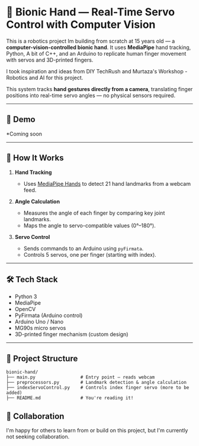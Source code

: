 # 🦾 Bionic Hand — Real-Time Servo Control with Computer Vision

This is a robotics project Im building from scratch at 15 years old — a **computer-vision-controlled bionic hand**. It uses **MediaPipe** hand tracking, Python, A bit of C++, and an Arduino to replicate human finger movement with servos and 3D-printed fingers.

I took inspiration and ideas from DIY TechRush and Murtaza's Workshop - Robotics and AI for this project.

This system tracks **hand gestures directly from a camera**, translating finger positions into real-time servo angles — no physical sensors required.

---

## 🎥 Demo

*Coming soon

---

## 🧠 How It Works

1. **Hand Tracking**  
   - Uses [MediaPipe Hands](https://google.github.io/mediapipe/solutions/hands) to detect 21 hand landmarks from a webcam feed.

2. **Angle Calculation**  
   - Measures the angle of each finger by comparing key joint landmarks.
   - Maps the angle to servo-compatible values (0°–180°).

3. **Servo Control**  
   - Sends commands to an Arduino using `pyFirmata`.
   - Controls 5 servos, one per finger (starting with index).

---

## 🛠️ Tech Stack

- Python 3
- MediaPipe
- OpenCV
- PyFirmata (Arduino control)
- Arduino Uno / Nano
- MG90s micro servos
- 3D-printed finger mechanism (custom design)

---

## 📁 Project Structure
```plaintext
bionic-hand/
├── main.py                 # Entry point — reads webcam
├── preprocessors.py        # Landmark detection & angle calculation
├── indexServoControl.py    # Controls index finger servo (more to be added)
├── README.md               # You're reading it!
```

## 🤝 Collaboration
I'm happy for others to learn from or build on this project, but I'm currently not seeking collaboration.  
